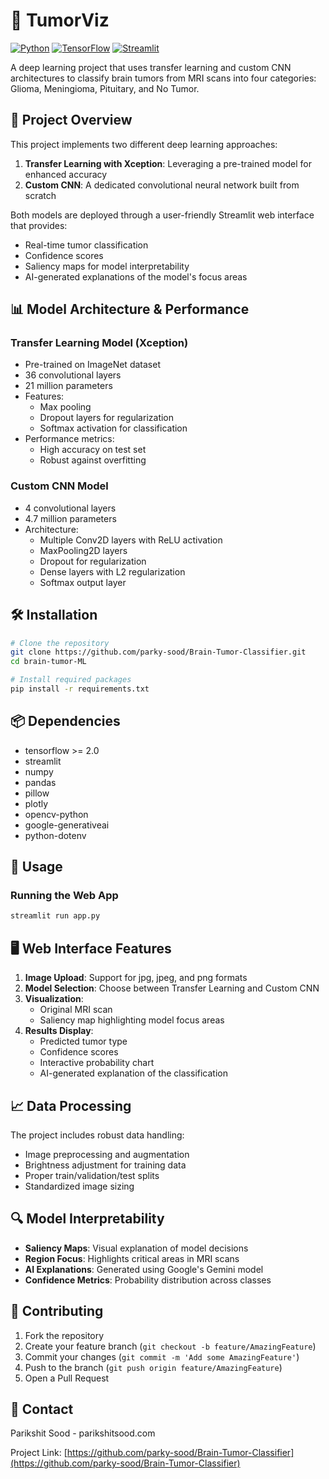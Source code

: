 # 🧠 TumorViz

[![Python](https://img.shields.io/badge/Python-3.7%2B-blue.svg)](https://www.python.org/)
[![TensorFlow](https://img.shields.io/badge/TensorFlow-2.0%2B-orange.svg)](https://www.tensorflow.org/)
[![Streamlit](https://img.shields.io/badge/Streamlit-1.0%2B-red.svg)](https://streamlit.io/)

A deep learning project that uses transfer learning and custom CNN architectures to classify brain tumors from MRI scans into four categories: Glioma, Meningioma, Pituitary, and No Tumor.

## 🎯 Project Overview

This project implements two different deep learning approaches:

1. **Transfer Learning with Xception**: Leveraging a pre-trained model for enhanced accuracy
2. **Custom CNN**: A dedicated convolutional neural network built from scratch

Both models are deployed through a user-friendly Streamlit web interface that provides:

- Real-time tumor classification
- Confidence scores
- Saliency maps for model interpretability
- AI-generated explanations of the model's focus areas

## 📊 Model Architecture & Performance

### Transfer Learning Model (Xception)

- Pre-trained on ImageNet dataset
- 36 convolutional layers
- 21 million parameters
- Features:
  - Max pooling
  - Dropout layers for regularization
  - Softmax activation for classification
- Performance metrics:
  - High accuracy on test set
  - Robust against overfitting

### Custom CNN Model

- 4 convolutional layers
- 4.7 million parameters
- Architecture:
  - Multiple Conv2D layers with ReLU activation
  - MaxPooling2D layers
  - Dropout for regularization
  - Dense layers with L2 regularization
  - Softmax output layer

## 🛠️ Installation

```bash
# Clone the repository
git clone https://github.com/parky-sood/Brain-Tumor-Classifier.git
cd brain-tumor-ML

# Install required packages
pip install -r requirements.txt
```

## 📦 Dependencies

- tensorflow >= 2.0
- streamlit
- numpy
- pandas
- pillow
- plotly
- opencv-python
- google-generativeai
- python-dotenv

## 🚀 Usage

### Running the Web App

```bash
streamlit run app.py
```

## 🖥️ Web Interface Features

1. **Image Upload**: Support for jpg, jpeg, and png formats
2. **Model Selection**: Choose between Transfer Learning and Custom CNN
3. **Visualization**:
   - Original MRI scan
   - Saliency map highlighting model focus areas
4. **Results Display**:
   - Predicted tumor type
   - Confidence scores
   - Interactive probability chart
   - AI-generated explanation of the classification

## 📈 Data Processing

The project includes robust data handling:

- Image preprocessing and augmentation
- Brightness adjustment for training data
- Proper train/validation/test splits
- Standardized image sizing

## 🔍 Model Interpretability

- **Saliency Maps**: Visual explanation of model decisions
- **Region Focus**: Highlights critical areas in MRI scans
- **AI Explanations**: Generated using Google's Gemini model
- **Confidence Metrics**: Probability distribution across classes

## 👥 Contributing

1. Fork the repository
2. Create your feature branch (`git checkout -b feature/AmazingFeature`)
3. Commit your changes (`git commit -m 'Add some AmazingFeature'`)
4. Push to the branch (`git push origin feature/AmazingFeature`)
5. Open a Pull Request

## 📧 Contact

Parikshit Sood - parikshitsood.com

Project Link: [https://github.com/parky-sood/Brain-Tumor-Classifier](https://github.com/parky-sood/Brain-Tumor-Classifier)
